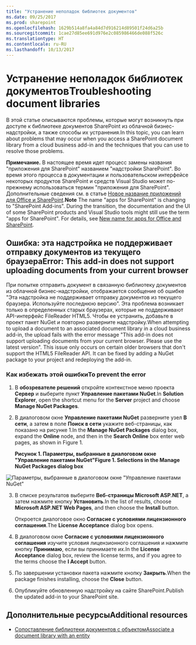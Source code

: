 ```yaml
---
title: "Устранение неполадок библиотек документов"
ms.date: 09/25/2017
ms.prod: sharepoint
ms.openlocfilehash: 1629b514a8fa4a84d7d916214d89501f24d6a25b
ms.sourcegitcommit: 1cae27d85ee691d976e2c085986466de088f526c
ms.translationtype: HT
ms.contentlocale: ru-RU
ms.lasthandoff: 10/13/2017
---
```

# <a name="troubleshooting-document-libraries"></a><span data-ttu-id="b7d61-102">Устранение неполадок библиотек документов</span><span class="sxs-lookup"><span data-stu-id="b7d61-102">Troubleshooting document libraries</span></span>
<span data-ttu-id="b7d61-103">В этой статье описываются проблемы, которые могут возникнуть при доступе к библиотеке документов SharePoint из облачной бизнес-надстройки, а также способы их устранения.</span><span class="sxs-lookup"><span data-stu-id="b7d61-103">In this topic, you can learn about problems that may occur when you access a SharePoint document library from a cloud business add-in and the techniques that you can use to resolve those problems.</span></span>
 

 <span data-ttu-id="b7d61-p101">**Примечание.** В настоящее время идет процесс замены названия "приложения для SharePoint" названием "надстройки SharePoint". Во время этого процесса в документации и пользовательском интерфейсе некоторых продуктов SharePoint и средств Visual Studio может по-прежнему использоваться термин "приложения для SharePoint". Дополнительные сведения см. в статье [Новое название приложений для Office и SharePoint](new-name-for-apps-for-sharepoint.md#bk_newname).</span><span class="sxs-lookup"><span data-stu-id="b7d61-p101">**Note**  The name "apps for SharePoint" is changing to "SharePoint Add-ins". During the transition, the documentation and the UI of some SharePoint products and Visual Studio tools might still use the term "apps for SharePoint". For details, see  [New name for apps for Office and SharePoint](new-name-for-apps-for-sharepoint.md#bk_newname).</span></span>
 


 

## <a name="error-this-add-in-does-not-support-uploading-documents-from-your-current-browser"></a><span data-ttu-id="b7d61-107">Ошибка: эта надстройка не поддерживает отправку документов из текущего браузера</span><span class="sxs-lookup"><span data-stu-id="b7d61-107">Error: This add-in does not support uploading documents from your current browser</span></span>

<span data-ttu-id="b7d61-p102">При попытке отправить документ в связанную библиотеку документов из облачной бизнес-надстройки, отображается сообщение об ошибке "Эта надстройка не поддерживает отправку документов из текущего браузера. Используйте последнюю версию". Эта проблема возникает только в определенных старых браузерах, которые не поддерживают API-интерфейс FileReader HTML5. Чтобы ее устранить, добавьте в проект пакет NuGet и повторно разверните надстройку.</span><span class="sxs-lookup"><span data-stu-id="b7d61-p102">When attempting to upload a document to an associated document library in a cloud business add-in, the upload fails with the error message "This add-in does not support uploading documents from your current browser. Please use the latest version". This issue only occurs on certain older browsers that don't support the HTML5 FileReader API. It can be fixed by adding a NuGet package to your project and redeploying the add-in.</span></span>
 

 

### <a name="to-prevent-the-error"></a><span data-ttu-id="b7d61-112">Как избежать этой ошибки</span><span class="sxs-lookup"><span data-stu-id="b7d61-112">To prevent the error</span></span>


1. <span data-ttu-id="b7d61-113">В **обозревателе решений** откройте контекстное меню проекта **Сервер** и выберите пункт **Управление пакетами NuGet**.</span><span class="sxs-lookup"><span data-stu-id="b7d61-113">In  **Solution Explorer**, open the shortcut menu for the  **Server** project and choose **Manage NuGet Packages**.</span></span>
    
 
2. <span data-ttu-id="b7d61-114">В диалоговом окне **Управление пакетами NuGet** разверните узел **В сети**, а затем в поле **Поиск в сети** укажите веб-страницы, как показано на рисунке 1.</span><span class="sxs-lookup"><span data-stu-id="b7d61-114">In the  **Manage NuGet Packages** dialog box, expand the **Online** node, and then in the **Search Online** box enter web pages, as shown in Figure 1.</span></span>
    
    <span data-ttu-id="b7d61-115">**Рисунок 1. Параметры, выбранные в диалоговом окне "Управление пакетами NuGet"**</span><span class="sxs-lookup"><span data-stu-id="b7d61-115">**Figure 1. Selections in the Manage NuGet Packages dialog box**</span></span>

 

  ![Параметры, выбранные в диалоговом окне "Управление пакетами NuGet"](../images/NuGet.PNG)
 

 

 
3. <span data-ttu-id="b7d61-117">В списке результатов выберите **Веб-страницы Microsoft ASP.NET**, а затем нажмите кнопку **Установить**.</span><span class="sxs-lookup"><span data-stu-id="b7d61-117">In the list of results, choose  **Microsoft ASP.NET Web Pages**, and then choose the  **Install** button.</span></span>
    
    <span data-ttu-id="b7d61-118">Откроется диалоговое окно **Согласие с условиями лицензионного соглашения**.</span><span class="sxs-lookup"><span data-stu-id="b7d61-118">The  **License Acceptance** dialog box opens.</span></span>
    
 
4. <span data-ttu-id="b7d61-119">В диалоговом окне **Согласие с условиями лицензионного соглашения** изучите условия лицензионного соглашения и нажмите кнопку **Принимаю**, если вы принимаете их.</span><span class="sxs-lookup"><span data-stu-id="b7d61-119">In the  **License Acceptance** dialog box, review the license terms, and if you agree to the terms choose the **I Accept** button.</span></span>
    
 
5. <span data-ttu-id="b7d61-120">По завершении установки пакета нажмите кнопку **Закрыть**.</span><span class="sxs-lookup"><span data-stu-id="b7d61-120">When the package finishes installing, choose the  **Close** button.</span></span>
    
 
6. <span data-ttu-id="b7d61-121">Опубликуйте обновленную надстройку на сайте SharePoint.</span><span class="sxs-lookup"><span data-stu-id="b7d61-121">Publish the updated add-in to your SharePoint site.</span></span>
    
 

## <a name="additional-resources"></a><span data-ttu-id="b7d61-122">Дополнительные ресурсы</span><span class="sxs-lookup"><span data-stu-id="b7d61-122">Additional resources</span></span>
<span data-ttu-id="b7d61-123"><a name="bk_addresources"> </a></span><span class="sxs-lookup"><span data-stu-id="b7d61-123"></span></span>


-  [<span data-ttu-id="b7d61-124">Сопоставление библиотеки документов с объектом</span><span class="sxs-lookup"><span data-stu-id="b7d61-124">Associate a document library with an entity</span></span>](associate-a-document-library-with-an-entity.md)
    
 

